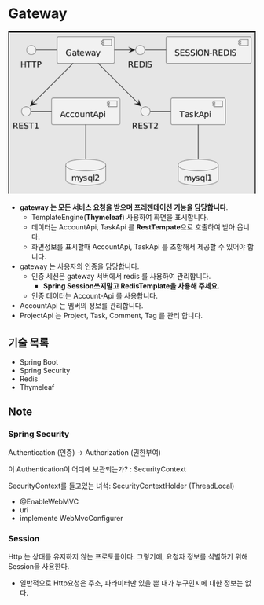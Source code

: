 # Gateway


![](./img/1.png)

- **gateway 는 모든 서비스 요청을 받으며 프레젠테이션 기능을 담당합니다**.
    - TemplateEngine(**Thymeleaf**) 사용하여 화면을 표시합니다.
    - 데이터는 AccountApi, TaskApi 를 **RestTempate**으로 호출하여 받아 옵니다.
    - 화면정보를 표시할때 AccountApi, TaskApi 를 조합해서 제공할 수 있어야 합니다.
- gateway 는 사용자의 인증을 담당합니다.
    - 인증 세션은 gateway 서버에서 redis 를 사용하여 관리합니다.
        - **Spring Session쓰지말고 RedisTemplate을 사용해 주세요.**
    - 인증 데이터는 Account-Api 를 사용합니다.
- AccountApi 는 멤버의 정보를 관리합니다.
- ProjectApi 는 Project, Task, Comment, Tag 를 관리 합니다.


## 기술 목록

- Spring Boot
- Spring Security
- Redis
- Thymeleaf

## Note

### Spring Security

Authentication (인증) -> Authorization (권한부여)

이 Authentication이 어디에 보관되는가? : SecurityContext

SecurityContext를 들고있는 녀석: SecurityContextHolder (ThreadLocal)

- @EnableWebMVC
- uri
- implemente WebMvcConfigurer

### Session

Http 는 상태를 유지하지 않는 프로토콜이다. 그렇기에, 요청자 정보를 식별하기 위해 Session을 사용한다.

- 일반적으로 Http요청은 주소, 파라미터만 있을 뿐 내가 누구인지에 대한 정보는 없다.